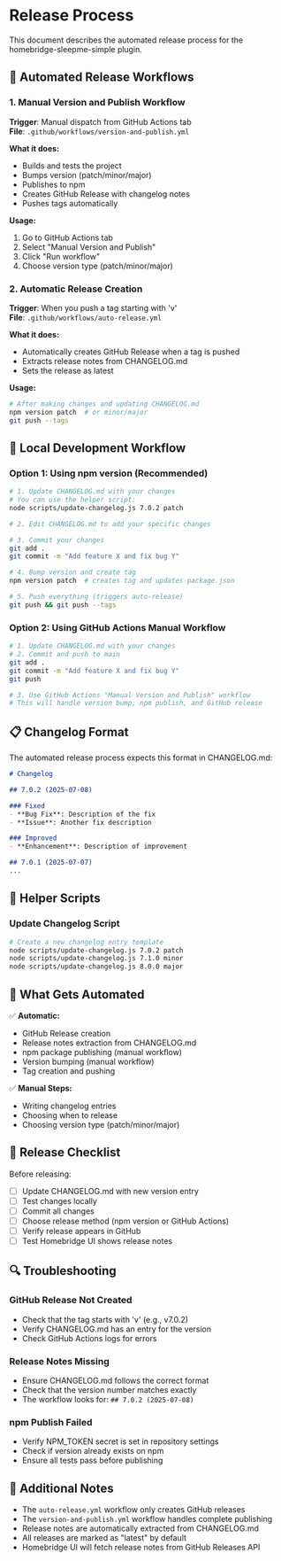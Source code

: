 # Release Process

This document describes the automated release process for the homebridge-sleepme-simple plugin.

## 🤖 Automated Release Workflows

### 1. Manual Version and Publish Workflow
**Trigger**: Manual dispatch from GitHub Actions tab  
**File**: `.github/workflows/version-and-publish.yml`

**What it does:**
- Builds and tests the project
- Bumps version (patch/minor/major)
- Publishes to npm
- Creates GitHub Release with changelog notes
- Pushes tags automatically

**Usage:**
1. Go to GitHub Actions tab
2. Select "Manual Version and Publish"
3. Click "Run workflow"
4. Choose version type (patch/minor/major)

### 2. Automatic Release Creation
**Trigger**: When you push a tag starting with 'v'  
**File**: `.github/workflows/auto-release.yml`

**What it does:**
- Automatically creates GitHub Release when a tag is pushed
- Extracts release notes from CHANGELOG.md
- Sets the release as latest

**Usage:**
```bash
# After making changes and updating CHANGELOG.md
npm version patch  # or minor/major
git push --tags
```

## 📝 Local Development Workflow

### Option 1: Using npm version (Recommended)
```bash
# 1. Update CHANGELOG.md with your changes
# You can use the helper script:
node scripts/update-changelog.js 7.0.2 patch

# 2. Edit CHANGELOG.md to add your specific changes

# 3. Commit your changes
git add .
git commit -m "Add feature X and fix bug Y"

# 4. Bump version and create tag
npm version patch  # creates tag and updates package.json

# 5. Push everything (triggers auto-release)
git push && git push --tags
```

### Option 2: Using GitHub Actions Manual Workflow
```bash
# 1. Update CHANGELOG.md with your changes
# 2. Commit and push to main
git add .
git commit -m "Add feature X and fix bug Y"
git push

# 3. Use GitHub Actions "Manual Version and Publish" workflow
# This will handle version bump, npm publish, and GitHub release
```

## 📋 Changelog Format

The automated release process expects this format in CHANGELOG.md:

```markdown
# Changelog

## 7.0.2 (2025-07-08)

### Fixed
- **Bug Fix**: Description of the fix
- **Issue**: Another fix description

### Improved
- **Enhancement**: Description of improvement

## 7.0.1 (2025-07-07)
...
```

## 🔧 Helper Scripts

### Update Changelog Script
```bash
# Create a new changelog entry template
node scripts/update-changelog.js 7.0.2 patch
node scripts/update-changelog.js 7.1.0 minor  
node scripts/update-changelog.js 8.0.0 major
```

## 🎯 What Gets Automated

✅ **Automatic:**
- GitHub Release creation
- Release notes extraction from CHANGELOG.md
- npm package publishing (manual workflow)
- Version bumping (manual workflow)
- Tag creation and pushing

✅ **Manual Steps:**
- Writing changelog entries
- Choosing when to release
- Choosing version type (patch/minor/major)

## 🚀 Release Checklist

Before releasing:
- [ ] Update CHANGELOG.md with new version entry
- [ ] Test changes locally
- [ ] Commit all changes
- [ ] Choose release method (npm version or GitHub Actions)
- [ ] Verify release appears in GitHub
- [ ] Test Homebridge UI shows release notes

## 🔍 Troubleshooting

### GitHub Release Not Created
- Check that the tag starts with 'v' (e.g., v7.0.2)
- Verify CHANGELOG.md has an entry for the version
- Check GitHub Actions logs for errors

### Release Notes Missing
- Ensure CHANGELOG.md follows the correct format
- Check that the version number matches exactly
- The workflow looks for: `## 7.0.2 (2025-07-08)`

### npm Publish Failed
- Verify NPM_TOKEN secret is set in repository settings
- Check if version already exists on npm
- Ensure all tests pass before publishing

## 📖 Additional Notes

- The `auto-release.yml` workflow only creates GitHub releases
- The `version-and-publish.yml` workflow handles complete publishing
- Release notes are automatically extracted from CHANGELOG.md
- All releases are marked as "latest" by default
- Homebridge UI will fetch release notes from GitHub Releases API